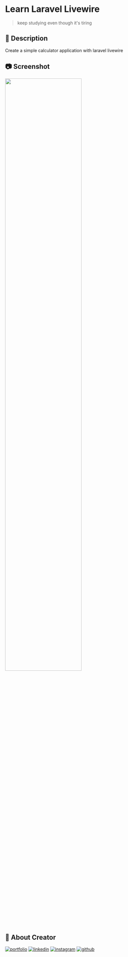 # Learn Laravel Livewire
> keep studying even though it's tiring
## :open_book: Description
Create a simple calculator application with laravel livewire

## :camera: Screenshot
<img src="https://user-images.githubusercontent.com/75787853/217320958-904e05ae-f300-424f-af52-3e00d17094fd.png" width=70% height=70%><br>


## :link: About Creator
[![portfolio](https://img.shields.io/badge/my_portfolio-000?style=for-the-badge&logo=ko-fi&logoColor=white)](https://www.ferdyhape.site/)
[![linkedin](https://img.shields.io/badge/linkedin-0A66C2?style=for-the-badge&logo=linkedin&logoColor=white)](https://www.linkedin.com/in/ferdy-hahan-pradana)
[![instagram](https://img.shields.io/badge/instagram-833AB4?style=for-the-badge&logo=instagram&logoColor=white)](https://instagram.com/ferdyhape)
[![github](https://img.shields.io/badge/github-333?style=for-the-badge&logo=github&logoColor=white)](https://github.com/ferdyhape)

